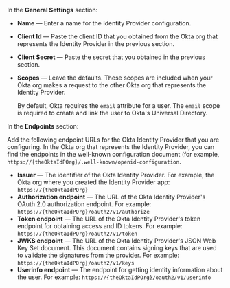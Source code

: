In the **General Settings** section:

* **Name** &mdash; Enter a name for the Identity Provider configuration.
* **Client Id** &mdash; Paste the client ID that you obtained from the Okta org that represents the Identity Provider in the <GuideLink link="../create-an-app-at-idp">previous section</GuideLink>. 
* **Client Secret** &mdash; Paste the secret that you obtained in the <GuideLink link="../create-an-app-at-idp">previous section</GuideLink>. 
* **Scopes** &mdash; Leave the defaults. These scopes are included when your Okta org makes a request to the other Okta org that represents the Identity Provider.

    By default, Okta requires the `email` attribute for a user. The `email` scope is required to create and link the user to Okta's Universal Directory.

In the **Endpoints** section:

Add the following endpoint URLs for the Okta Identity Provider that you are configuring. In the Okta org that represents the Identity Provider, you can find the endpoints in the well-known configuration document (for example, `https://{theOktaIdPOrg}/.well-known/openid-configuration`.

* **Issuer** &mdash; The identifier of the Okta Identity Provider. For example, the Okta org where you created the Identity Provider app: `https://{theOktaIdPOrg}`
* **Authorization endpoint** &mdash; The URL of the Okta Identity Provider's OAuth 2.0 authorization endpoint. For example: `https://{theOktaIdPOrg}/oauth2/v1/authorize`
* **Token endpoint** &mdash; The URL of the Okta Identity Provider's token endpoint for obtaining access and ID tokens. For example: `https://{theOktaIdPOrg}/oauth2/v1/token`
* **JWKS endpoint** &mdash; The URL of the Okta Identity Provider's JSON Web Key Set document. This document contains signing keys that are used to validate the signatures from the provider. For example: `https://{theOktaIdPOrg}/oauth2/v1/keys`
* **Userinfo endpoint** &mdash; The endpoint for getting identity information about the user. For example: `https://{theOktaIdPOrg}/oauth2/v1/userinfo`
